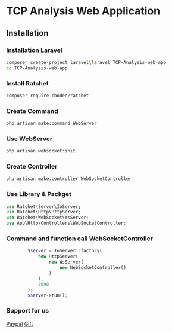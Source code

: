 # TCP Analysis Web Application

## Installation 
### Installation Laravel
```bash
composer create-project laravel\laravel TCP-Analysis-web-app
cd TCP-Analysis-web-app
```
### Install Ratchet
```bash
composer require cboden/ratchet
```
### Create Command 
```bash 
php artisan make:command WebServer
```
### Use WebServer
```bash
php artisan websocket:init
```

### Create Controller
```bash
php artisan make:controller WebSocketController
```
### Use Library & Packget 
```php
use Ratchet\Server\IoServer;
use Ratchet\Http\HttpServer;
use Ratchet\WebSocket\WsServer;
use App\Http\Controllers\WebSocketController;

```

### Command and function call WebSocketController 
```php
        $server = IoServer::factory(
            new HttpServer(
                new WsServer(
                    new WebSocketController()
                )
            ),
            8090
        );
        $server->run();

```
### Support for us
[Paypal](https://paypal.com/maaeyeng)
[Gift](https://gift.com/)
